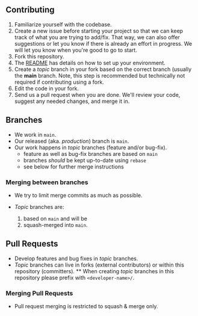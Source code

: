 ## Contributing

1. Familiarize yourself with the codebase.
1. Create a new issue before starting your project so that we can keep track of
   what you are trying to add/fix. That way, we can also offer suggestions or
   let you know if there is already an effort in progress. We will let you know when you're good to go to start.
1. Fork this repository.
1. The [README](README.md) has details on how to set up your environment.
1. Create a _topic_ branch in your fork based on the correct branch (usually the **main** branch. Note, this step is recommended but technically not required if contributing using a fork.
1. Edit the code in your fork.
1. Send us a pull request when you are done. We'll review your code, suggest any
   needed changes, and merge it in.

## Branches

- We work in `main`.
- Our released (aka. _production_) branch is `main`.
- Our work happens in _topic_ branches (feature and/or bug-fix).
  - feature as well as bug-fix branches are based on `main`
  - branches _should_ be kept up-to-date using `rebase`
  - see below for further merge instructions

### Merging between branches

- We try to limit merge commits as much as possible.

- _Topic_ branches are:

  1. based on `main` and will be
  1. squash-merged into `main`.

## Pull Requests

- Develop features and bug fixes in _topic_ branches.
- _Topic_ branches can live in forks (external contributors) or within this repository (committers).
  \*\* When creating _topic_ branches in this repository please prefix with `<developer-name>/`.

### Merging Pull Requests

- Pull request merging is restricted to squash & merge only.
